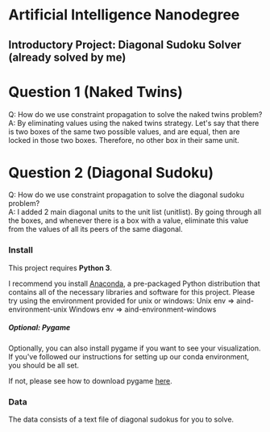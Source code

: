 # Artificial Intelligence Nanodegree
## Introductory Project: Diagonal Sudoku Solver (already solved by me)

# Question 1 (Naked Twins)
Q: How do we use constraint propagation to solve the naked twins problem?  
A: By eliminating values using the naked twins strategy. Let's say that there is two boxes of the same two possible values, and are equal, then are locked in those two boxes. Therefore, no other box in their same unit.

# Question 2 (Diagonal Sudoku)
Q: How do we use constraint propagation to solve the diagonal sudoku problem?  
A: I added 2 main diagonal units to the unit list (unitlist). By going through all the boxes, and whenever there is a box with a value, eliminate this value from the values of all its peers of the same diagonal.

### Install

This project requires **Python 3**.

I recommend you install [Anaconda](https://www.continuum.io/downloads), a pre-packaged Python distribution that contains all of the necessary libraries and software for this project. 
Please try using the environment provided for unix or windows:
Unix env => aind-environment-unix
Windows env => aind-environment-windows

##### Optional: Pygame

Optionally, you can also install pygame if you want to see your visualization. If you've followed our instructions for setting up our conda environment, you should be all set.

If not, please see how to download pygame [here](http://www.pygame.org/download.shtml).

### Data

The data consists of a text file of diagonal sudokus for you to solve.

